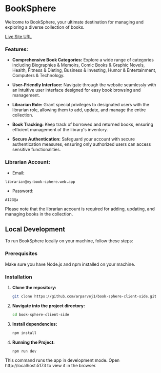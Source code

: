 # BookSphere

Welcome to BookSphere, your ultimate destination for managing and exploring a diverse collection of books.

[Live Site URL](https://my-book-sphere.web.app)

### Features:

- **Comprehensive Book Categories:** Explore a wide range of categories including Biographies & Memoirs, Comic Books & Graphic Novels, Health, Fitness & Dieting, Business & Investing, Humor & Entertainment, Computers & Technology.
  
- **User-Friendly Interface:** Navigate through the website seamlessly with an intuitive user interface designed for easy book browsing and management.

- **Librarian Role:** Grant special privileges to designated users with the librarian role, allowing them to add, update, and manage the entire collection.

- **Book Tracking:** Keep track of borrowed and returned books, ensuring efficient management of the library's inventory.

- **Secure Authentication:** Safeguard your account with secure authentication measures, ensuring only authorized users can access sensitive functionalities.

### Librarian Account:

- Email: 
``` 
librarian@my-book-sphere.web.app
```
- Password: 
``` 
A123@a
```

Please note that the librarian account is required for adding, updating, and managing books in the collection.


## Local Development

To run BookSphere locally on your machine, follow these steps:

### Prerequisites
Make sure you have Node.js and npm installed on your machine.

### Installation

1. **Clone the repository:**
   ```bash
   git clone https://github.com/arparvej1/book-sphere-client-side.git

2. **Navigate into the project directory:**
   ```bash
   cd book-sphere-client-side

2. **Install dependencies:**
   ```bash
   npm install

2. **Running the Project:**
   ```bash
   npm run dev

This command runs the app in development mode.
Open http://localhost:5173 to view it in the browser.